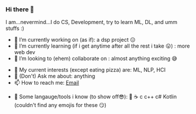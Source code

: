 ### Hi there 👋
I am...nevermind...I do CS, Development, try to learn ML, DL, and umm stuffs :) 
<!--
**kobi-2/kobi-2** is a ✨ _special_ ✨ repository because its `README.md` (this file) appears on your GitHub profile. -->


- 🔭 I’m currently working on (as if): a dsp project 😑
- 🌱 I’m currently learning (if i get anytime after all the rest i take 😛) : more web dev 
- 👯 I’m looking to (ehem) collaborate on : almost anything exciting 😅
<!-- - 🤔 I’m looking for help with ... -->
- 🍕 My current interests (except eating pizza) are: ML, NLP, HCI
- 💬 (Don't) Ask me about: anything
- 📫 How to reach me: [Email](almushabbir@iut-dhaka.edu)
<!-- - ⚡ Fun fact: ... --> 

- 🧮 Some langauge/tools i know (to show off😎): 🐍 ☕ c c++ c# Kotlin (couldn't find any emojis for these 😏)
